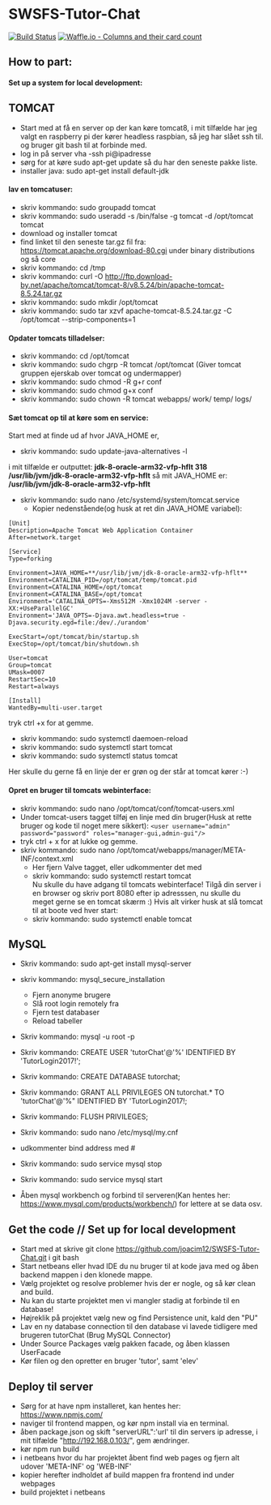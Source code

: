 # SWSFS-Tutor-Chat

[![Build Status](https://travis-ci.org/Joacim12/SWSFS-Tutor-Chat.svg?branch=master)](https://travis-ci.org/Joacim12/SWSFS-Tutor-Chat)
[![Waffle.io - Columns and their card count](https://badge.waffle.io/Joacim12/SWSFS-Tutor-Chat.svg?columns=all)](https://waffle.io/Joacim12/SWSFS-Tutor-Chat)

## How to part:
#### Set up a system for local development:

## TOMCAT
- Start med at få en server op der kan køre tomcat8, i mit tilfælde har jeg valgt en raspberry pi der kører headless raspbian, så jeg har slået ssh til. og bruger git bash til at forbinde med.
 - log in på server vha -ssh pi@ipadresse
 - sørg for at køre sudo apt-get update så du har den seneste pakke liste.
 - installer java: 
    sudo apt-get install default-jdk
 #### lav en tomcatuser:
 - skriv kommando: sudo groupadd tomcat
 - skriv kommando: sudo useradd -s /bin/false -g tomcat -d /opt/tomcat tomcat
 - download og installer tomcat
 - find linket til den seneste tar.gz fil fra: https://tomcat.apache.org/download-80.cgi under binary distributions og så core
 - skriv kommando: cd /tmp
 - skriv kommando: curl -O http://ftp.download-by.net/apache/tomcat/tomcat-8/v8.5.24/bin/apache-tomcat-8.5.24.tar.gz
 - skriv kommando: sudo mkdir /opt/tomcat
 - skriv kommando: sudo tar xzvf apache-tomcat-8.5.24.tar.gz -C /opt/tomcat --strip-components=1
 #### Opdater tomcats tilladelser:
   - skriv kommando: cd /opt/tomcat
   - skriv kommando: sudo chgrp -R tomcat /opt/tomcat (Giver tomcat gruppen ejerskab over tomcat og undermapper)
   - skriv kommando: sudo chmod -R g+r conf
   - skriv kommando: sudo chmod g+x conf
   - skriv kommando: sudo chown -R tomcat webapps/ work/ temp/ logs/
 #### Sæt tomcat op til at køre som en service:
   Start med at finde ud af hvor JAVA_HOME er, 
   - skriv kommando: sudo update-java-alternatives -l
   
   i mit tilfælde er outputtet: **jdk-8-oracle-arm32-vfp-hflt 318 /usr/lib/jvm/jdk-8-oracle-arm32-vfp-hflt**
   så mit JAVA_HOME er: **/usr/lib/jvm/jdk-8-oracle-arm32-vfp-hflt**
   - skriv kommando: sudo nano /etc/systemd/system/tomcat.service 
     - Kopier nedenstående(og husk at ret din JAVA_HOME variabel):
```
[Unit]
Description=Apache Tomcat Web Application Container
After=network.target

[Service]
Type=forking

Environment=JAVA_HOME=**/usr/lib/jvm/jdk-8-oracle-arm32-vfp-hflt**
Environment=CATALINA_PID=/opt/tomcat/temp/tomcat.pid
Environment=CATALINA_HOME=/opt/tomcat
Environment=CATALINA_BASE=/opt/tomcat
Environment='CATALINA_OPTS=-Xms512M -Xmx1024M -server -XX:+UseParallelGC'
Environment='JAVA_OPTS=-Djava.awt.headless=true -Djava.security.egd=file:/dev/./urandom'

ExecStart=/opt/tomcat/bin/startup.sh
ExecStop=/opt/tomcat/bin/shutdown.sh

User=tomcat
Group=tomcat
UMask=0007
RestartSec=10
Restart=always

[Install]
WantedBy=multi-user.target
```
tryk ctrl +x for at gemme.
  - skriv kommando: sudo systemctl daemoen-reload
  - skriv kommando: sudo systemctl start tomcat
  - skriv kommando: sudo systemctl status tomcat
   
   Her skulle du gerne få en linje der er grøn og der står at tomcat kører :-)
   
#### Opret en bruger til tomcats webinterface:
  - skriv kommando:  sudo nano /opt/tomcat/conf/tomcat-users.xml
  - Under tomcat-users tagget tilføj en linje med din bruger(Husk at rette bruger og kode til noget mere sikkert):
  ```<user username="admin" password="password" roles="manager-gui,admin-gui"/> ```
  - tryk ctrl + x for at lukke og gemme.
  - skriv kommando: sudo nano /opt/tomcat/webapps/manager/META-INF/context.xml
    -  Her fjern Valve tagget, eller udkommenter det med <!--<tag/>-->
    -  skriv kommando: sudo systemctl restart tomcat   
      Nu skulle du have adgang til tomcats webinterface! Tilgå din server i en browser og skriv port 8080 efter ip adresssen, nu skulle du meget gerne se en tomcat skærm :)
      Hvis alt virker husk at slå tomcat til at boote ved hver start:
     - skriv kommando: sudo systemctl enable tomcat
     
## MySQL
- Skriv kommando: sudo apt-get install mysql-server
- skriv kommando: mysql_secure_installation
  - Fjern anonyme brugere
  - Slå root login remotely fra
  - Fjern test databaser
  - Reload tabeller
- Skriv kommando: mysql -u root -p
- Skriv kommando: CREATE USER 'tutorChat'@'%' IDENTIFIED BY 'TutorLogin2017!';
- Skriv kommando: CREATE DATABASE tutorchat;
- Skriv kommando: GRANT ALL PRIVILEGES ON tutorchat.* TO 'tutorChat'@'%" IDENTIFIED BY 'TutorLogin2017!;
- Skriv kommando: FLUSH PRIVILEGES;
- Skriv kommando: sudo nano /etc/mysql/my.cnf
- udkommenter bind address med #
- Skriv kommando: sudo service mysql stop
- Skriv kommando: sudo service mysql start

- Åben mysql workbench og forbind til serveren(Kan hentes her: https://www.mysql.com/products/workbench/) for lettere at se data osv.
     
## Get the code // Set up for local development
- Start med at skrive git clone https://github.com/joacim12/SWSFS-Tutor-Chat.git i git bash
- Start netbeans eller hvad IDE du nu bruger til at kode java med og åben backend mappen i den klonede mappe.
- Vælg projektet og resolve problemer hvis der er nogle, og så kør clean and build.
- Nu kan du starte projektet men vi mangler stadig at forbinde til en database!
- Højreklik på projektet vælg new og find Persistence unit, kald den "PU"
- Lav en ny database connection til den database vi lavede tidligere med brugeren tutorChat (Brug MySQL Connector)
- Under Source Packages vælg pakken facade, og åben klassen UserFacade
- Kør filen og den opretter en bruger 'tutor', samt 'elev'

## Deploy til server
- Sørg for at have npm installeret, kan hentes her: https://www.npmjs.com/
- naviger til frontend mappen, og kør npm install via en terminal.
- åben package.json og skift "serverURL":'url' til din servers ip adresse, i mit tilfælde "http://192.168.0.103/", gem ændringer.
- kør npm run build
- i netbeans hvor du har projektet åbent find web pages og fjern alt udover 'META-INF' og 'WEB-INF'
- kopier herefter indholdet af build mappen fra frontend ind under webpages
- build projektet i netbeans
